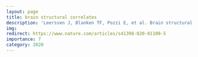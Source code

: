 ```yaml
---
layout: page
title: brain structural correlates 
description: 'Leerssen J, Blanken TF, Pozzi E, et al. Brain structural correlates of insomnia severity in 1053 individuals with major depressive disorder: results from the ENIGMA MDD Working Group. Transl Psychiatry'
img: 
redirect: https://www.nature.com/articles/s41398-020-01109-5
importance: 7
category: 2020
---
```




